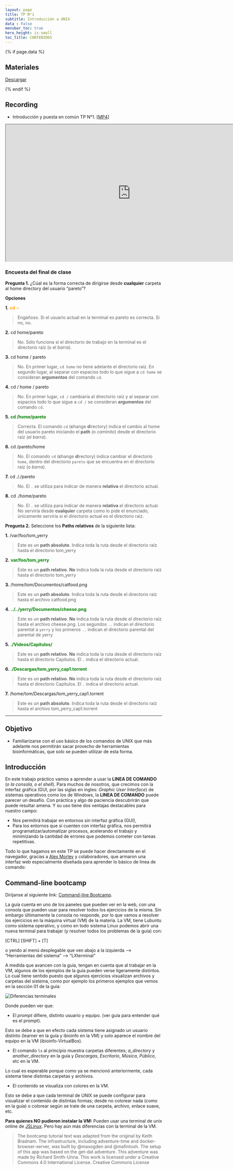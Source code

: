 ```yaml
---
layout: page
title: TP N°1
subtitle: Introducción a UNIX
data : False
menubar_toc: true
hero_height: is-small
toc_title: CONTENIDOS
---
```


{% if page.data %}

## Materiales

<a href="data/"> Descargar </a>

{% endif %}

## Recording

* Introducción y puesta en común TP N°1. [[MP4]](https://drive.google.com/file/d/123NmScxbJY3gds-WSVQfSAudRvTPbRvb/view?usp=sharing)

<iframe src="https://drive.google.com/file/d/123NmScxbJY3gds-WSVQfSAudRvTPbRvb/preview" width="800" height="440"></iframe>


### Encuesta del final de clase

**Pregunta 1.** ¿Cúal es la forma correcta de dirigirse desde **cualquier** carpeta al home directory del usuario “pareto”?

**Opciones**

**1.** <b><span style="color:orange"> cd ~ </span></b>
>Engañoso. Si el usuario actual en la terminal es pareto es correcta. Si no, no.

**2.** cd home/pareto
> No. Sólo funciona si el directorio de trabajo en la terminal es el directorio raíz (o el *barra*).

**3.** cd home / pareto
> No. En primer lugar, `cd home` no tiene adelante el directorio raíz. En segundo lugar, al separar con espacios todo lo que sigue a `cd home` se consideran **argumentos** del comando `cd`.

**4.** cd / home / pareto

> No. En primer lugar, `cd /` cambiaría al directorio raíz y al separar con espacios todo lo que sigue a `cd /` se consideran **argumentos** del comando `cd`.

**5.** <b><span style="color:green"> cd /home/pareto </span></b> 
> Correcta. El comando `cd` (**c**hange **d**irectory) indica el cambio al home del usuario pareto iniciando el **path** (o *caminito*) desde el directorio raíz (el *barra*).

**6.** cd /pareto/home
> No. El comando `cd` (**c**hange **d**irectory) indica cambiar el directorio `home`, dentro del directorio `pareto` que se encuentra en el directorio raíz (o *barra*).

**7.** cd ././pareto
> No. El `.` se utiliza para indicar de manera **relativa** el directorio actual.

**8.** cd ./home/pareto
> No. El `.` se utiliza para indicar de manera **relativa** el directorio actual. No serviría desde **cualquier** carpeta como lo pide el enunciado, únicamente serviría si el directorio actual es el directorio raíz.


**Pregunta 2.** Seleccione los **Paths relativos** de la siguiente lista:

**1.** /var/foo/tom_yerry
> Este es un **path absoluto**. Indica toda la ruta desde el directorio raíz hasta el directorio tom_yerry

**2.** <b><span style="color:green"> var/foo/tom_yerry </span></b>
> Este es un **path relativo**. **No** indica toda la ruta desde el directorio raíz hasta el directorio tom_yerry

**3.** /home/tom/Documentos/catfood.png
> Este es un **path absoluto**. Indica toda la ruta desde el directorio raíz hasta el archivo catfood.png 

**4.** <b><span style="color:green"> ../../yerry/Documentos/cheese.png </span></b>
> Este es un **path relativo**. **No** indica toda la ruta desde el directorio raíz hasta el archivo cheese.png. Los segundos `..` indican el directorio parental a `yerry` y los primeros `..` indican el directorio parental del parental de yerry

**5.** <b><span style="color:green"> ./Videos/Capitulos/ </span></b> 
> Este es un **path relativo**. **No** indica toda la ruta desde el directorio raíz hasta el directorio Capitulos. El `.` indica el directorio actual.

**6.** <b><span style="color:green"> ./Descargas/tom_yerry_cap1.torrent </span></b> 
> Este es un **path relativo**. **No** indica toda la ruta desde el directorio raíz hasta el directorio Capitulos. El `.` indica el directorio actual.

**7.** /home/tom/Descargas/tom_yerry_cap1.torrent
> Este es un **path absoluto**. Indica toda la ruta desde el directorio raíz hasta el archivo tom_yerry_cap1.torrent 

---

## Objetivo

* Familiarizarse con el uso básico de los comandos de UNIX que más adelante nos permitirán sacar provecho de herramientas bioinformáticas, que solo se pueden utilizar de esta forma.

## Introducción

En este trabajo práctico vamos a aprender a usar la **LINEA DE COMANDO** (*o la consola, o el shell*). Para muchos de nosotros, que crecimos con la interfaz gráfica (GUI, por las siglas en ingles: *Graphic User Interface*) de sistemas operativos como los de Windows, la **LINEA DE COMANDO** puede parecer un desafío. Con práctica y algo de paciencia descubrirán que puede resultar amena. Y su uso tiene dos ventajas destacables para nuestro campo:
- Nos permitirá trabajar en entornos sin interfaz gráfica (GUI),
- Para los entornos que sí cuenten con interfaz gráfica, nos permitirá programatizar/automatizar procesos, acelerando el trabajo y minimizando la cantidad de errores que podemos cometer con tareas repetitivas.

Todo lo que hagamos en este TP se puede hacer directamente en el navegador, gracias a [Alex Morley](https://github.com/blahah/command_line_bootcamp) y colaboradores, que armaron una interfaz web especialmente diseñada para aprender lo básico de linea de comando: 

## Command-line bootcamp

Diríjanse al siguiente link: [Command-line Bootcamp](https://cli-boot.camp/). 

La guía cuenta en uno de los paneles que pueden ver en la web, con una consola que pueden usar para resolver todos los ejercicios de la misma. Sin embargo últimamente la consola no responde, por lo que vamos a resolver los ejercicios en la máquina virtual (VM) de la materia.
La VM, tiene Lubuntu como sistema operativo, y como en todo sistema Linux podemos abrir una nueva terminal para trabajar (y resolver todos los problemas de la guía) con: 

[CTRL]   [SHIFT] + [T]

 o yendo al menú desplegable que ven abajo a la izquierda --> “Herramientas del sistema” --> “LXterminal”

A medida que avancen con la guía, tengan en cuenta que al trabajar en la VM, algunos de los ejemplos de la guía pueden verse ligeramente distintos. Lo cual tiene sentido puesto que algunos ejercicios visualizan archivos y carpetas del sistema, como por ejemplo los primeros ejemplos que vemos en la sección 01 de la guía:

![Diferencias terminales](images/diferencias.png)

Donde pueden ver que:
- El *prompt* difiere, distinto usuario y equipo. (ver guía para entender qué es el prompt).

Esto se debe a que en efecto cada sistema tiene asignado un usuario distinto (learner en la guía y ibioinfo en la VM) y solo aparece el nombre del equipo en la VM (ibioinfo-VirtualBox).
- El comando `ls` al principio muestra carpetas diferentes; *a_directory* y *another_directory* en la guía y *Descargas*, *Escritorio*, *Música*, *Público*, etc en la VM.

Lo cual es esperable porque como ya se mencionó anteriormente, cada sistema tiene distintas carpetas y archivos.
- El contenido se visualiza con colores en la VM.

Esto se debe a que cada terminal de UNIX se puede configurar para visualizar el contenido de distintas formas; desde no colorear nada (como en la guía) o colorear según se trate de una carpeta, archivo, enlace suave, etc.

**Para quienes NO pudieron instalar la VM:**
Pueden usar una terminal de unix online de [JSLinux](https://bellard.org/jslinux/vm.html?url=alpine-x86.cfg&mem=192). Pero hay aún más diferencias con la terminal de la VM.

> The bootcamp tutorial text was adapted from the original by Keith Bradnam. The infrastructure, including adventure-time and docker-browser-server, was built by @maxogden and @mafintosh. The setup of this app was based on the get-dat adventure. This adventure was made by Richard Smith-Unna. This work is licensed under a Creative Commons 4.0 International License. Creative Commons License

